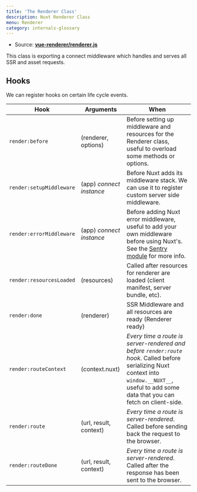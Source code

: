 ```yaml
---
title: 'The Renderer Class'
description: Nuxt Renderer Class
menu: Renderer
category: internals-glossary
---
```


- Source: **[vue-renderer/renderer.js](https://github.com/nuxt/nuxt.js/blob/dev/packages/vue-renderer/src/renderer.js)**

This class is exporting a connect middleware which handles and serves all SSR and asset requests.

## Hooks

We can register hooks on certain life cycle events.

| Hook                     | Arguments                | When                                                                                                                                                                                                               |
| ------------------------ | ------------------------ | ------------------------------------------------------------------------------------------------------------------------------------------------------------------------------------------------------------------ |
| `render:before`          | (renderer, options)      | Before setting up middleware and resources for the Renderer class, useful to overload some methods or options.                                                                                                     |
| `render:setupMiddleware` | (app) _connect instance_ | Before Nuxt adds its middleware stack. We can use it to register custom server side middleware.                                                                                                                    |
| `render:errorMiddleware` | (app) _connect instance_ | Before adding Nuxt error middleware, useful to add your own middleware before using Nuxt's. See the [Sentry module](https://github.com/nuxt-community/sentry-module/blob/v4.0.3/lib/module.js#L151) for more info. |
| `render:resourcesLoaded` | (resources)              | Called after resources for renderer are loaded (client manifest, server bundle, etc).                                                                                                                              |
| `render:done`            | (renderer)               | SSR Middleware and all resources are ready (Renderer ready)                                                                                                                                                        |
| `render:routeContext`    | (context.nuxt)           | _Every time a route is server-rendered and before `render:route` hook_. Called before serializing Nuxt context into `window.__NUXT__`, useful to add some data that you can fetch on client-side.                  |
| `render:route`           | (url, result, context)   | _Every time a route is server-rendered_. Called before sending back the request to the browser.                                                                                                                    |
| `render:routeDone`       | (url, result, context)   | _Every time a route is server-rendered_. Called after the response has been sent to the browser.                                                                                                                   |
